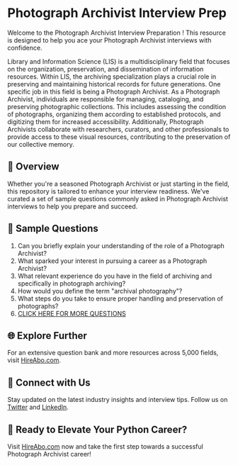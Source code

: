 # Photograph Archivist Interview Prep

Welcome to the Photograph Archivist Interview Preparation ! This resource is designed to help you ace your Photograph Archivist interviews with confidence.

Library and Information Science (LIS) is a multidisciplinary field that focuses on the organization, preservation, and dissemination of information resources. Within LIS, the archiving specialization plays a crucial role in preserving and maintaining historical records for future generations. One specific job in this field is being a Photograph Archivist. As a Photograph Archivist, individuals are responsible for managing, cataloging, and preserving photographic collections. This includes assessing the condition of photographs, organizing them according to established protocols, and digitizing them for increased accessibility. Additionally, Photograph Archivists collaborate with researchers, curators, and other professionals to provide access to these visual resources, contributing to the preservation of our collective memory.

## 🚀 Overview

Whether you're a seasoned Photograph Archivist or just starting in the field, this repository is tailored to enhance your interview readiness. We've curated a set of sample questions commonly asked in Photograph Archivist interviews to help you prepare and succeed.

## 📝 Sample Questions

1. Can you briefly explain your understanding of the role of a Photograph Archivist?
2. What sparked your interest in pursuing a career as a Photograph Archivist?
3. What relevant experience do you have in the field of archiving and specifically in photograph archiving?
4. How would you define the term "archival photography"?
5. What steps do you take to ensure proper handling and preservation of photographs?
6. [CLICK HERE FOR MORE QUESTIONS](https://hireabo.com/job/18_2_10/Photograph%20Archivist)

## 🌐 Explore Further

For an extensive question bank and more resources across 5,000 fields, visit [HireAbo.com](https://www.hireabo.com).

## 📱 Connect with Us

Stay updated on the latest industry insights and interview tips. Follow us on [Twitter](https://twitter.com/hireabo) and [LinkedIn](https://www.linkedin.com/in/hire-abo-3609972a8/).

## 🚀 Ready to Elevate Your Python Career?

Visit [HireAbo.com](https://www.hireabo.com) now and take the first step towards a successful Photograph Archivist career!